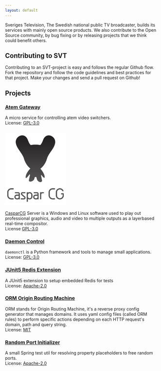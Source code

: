 ```yaml
---
layout: default
---
```


Sveriges Television, The Swedish national public TV broadcaster, builds its services with mainly open source products. We also contribute to the Open Source community, by bug fixing or by releasing projects that we think could benefit others.

## Contributing to SVT

Contributing to an SVT-project is easy and follows the regular Github flow. Fork the repository and follow the code guidelines and best practices for that project. Make your changes and send a pull request on Github! 

## Projects

### [Atem Gateway](https://github.com/SVT/atemgateway) 
A micro service for controlling atem video switchers.  
License: [GPL-3.0](https://opensource.org/licenses/GPL-3.0)

### [<img src="./assets/img/casparlogo.png" alt="casparlogo" width="200" />](https://www.casparcg.com/) 
[CasparCG](https://www.casparcg.com/) Server is a Windows and Linux software used to play out professional graphics, audio and video to multiple outputs as a layerbased real-time compositor.  
License [GPL-3.0](https://opensource.org/licenses/GPL-3.0) 

### [Daemon Control](https://github.com/SVT/daemonctl)
`daemonctl` is a Python framework and tools to manage small applications.  
License: [GPL-3.0](https://opensource.org/licenses/GPL-3.0)

### [JUnit5 Redis Extension](https://github.com/SVT/junit5-redis-extension)
A JUnit5 extension to setup embedded Redis for tests   
License: [Apache-2.0](https://opensource.org/licenses/Apache-2.0)

### [ORM Origin Routing Machine](https://github.com/SVT/orm)
ORM stands for Origin Routing Machine, it's a reverse proxy config generator that manages domains. It uses yaml config files (called ORM rules) to perform specific actions depending on each HTTP request's domain, path and query string.  
License: [MIT](https://opensource.org/licenses/MIT)

### [Random Port Initializer](https://github.com/SVT/random-port-initializer)
A small Spring test util for resolving property placeholders to free random ports.  
License: [Apache-2.0](https://opensource.org/licenses/Apache-2.0)
 
